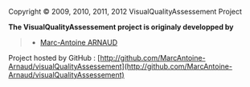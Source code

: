 Copyright &copy; 2009, 2010, 2011, 2012 VisualQualityAssessement Project

**The VisualQualityAssessement project is originaly developped by**
>- [Marc-Antoine ARNAUD](https://github.com/MarcAntoine-Arnaud)

Project hosted by GitHub : [http://github.com/MarcAntoine-Arnaud/visualQualityAssessement](http://github.com/MarcAntoine-Arnaud/visualQualityAssessement)